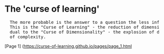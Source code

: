 # The 'curse of learning'
<pre>
  The more probable is the answer to a question the less information it communicates.
  This is the "Curse of Learning" - the reduction of dimensionality to zero - it is
  dual to the "Curse of Dimensionality" - the explosion of dimensionality with increase
  of complexity.
</pre>
[Page 1] (https://curse-of-learning.github.io/pages/page_1.html
